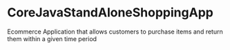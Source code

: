 # CoreJavaStandAloneShoppingApp
Ecommerce Application that allows customers to purchase items and return them within a given time period
